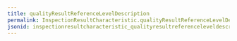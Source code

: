 ```yaml
---
title: qualityResultReferenceLevelDescription
permalink: InspectionResultCharacteristic.qualityResultReferenceLevelDescription.html
jsonid: inspectionresultcharacteristic_qualityresultreferenceleveldescription
---
```

